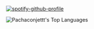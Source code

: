 [![spotify-github-profile](https://spotify-github-profile.kittinanx.com/api/view?uid=efrainretana100&cover_image=true&theme=compact&show_offline=false&background_color=121212&interchange=true)](https://spotify-github-profile.kittinanx.com/api/view?uid=efrainretana100&redirect=true)


![Pachaconjettt's Top Languages](https://github-readme-stats.vercel.app/api/top-langs/?username=EfrainR06&theme=vue-dark&show_icons=true&hide_border=true&layout=compact)
<!--
**Pachaconjettt/Pachaconjettt** is a ✨ _special_ ✨ repository because its `README.md` (this file) appears on your GitHub profile.

Here are some ideas to get you started:

- 🔭 I’m currently working on ...
- 🌱 I’m currently learning ...
- 👯 I’m looking to collaborate on ...
- 🤔 I’m looking for help with ...
- 💬 Ask me about ...
- 📫 How to reach me: ...
- 😄 Pronouns: ...
- ⚡ Fun fact: ...
-->
